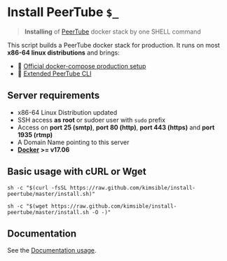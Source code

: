 # Install PeerTube `$_`

> **Installing** of [PeerTube](https://joinpeertube.org) docker stack by one SHELL command

This script builds a PeerTube docker stack for production. It runs on most **x86-64 linux distributions** and brings:

- 📖 [Official docker-compose production setup](https://docs.joinpeertube.org/#/install-docker)
- 🧰 [Extended PeerTube CLI](https://github.com/kimsible/install-peertube/blob/master/DOCUMENTATION.md#extended-cli)


## Server requirements

- x86-64 Linux Distribution updated
- SSH access **as root** or sudoer user with `sudo` prefix
- Access on **port 25 (smtp)**, **port 80 (http)**, **port 443 (https)** and **port 1935 (rtmp)**
- A Domain Name pointing to this server
- **[Docker](https://docs.docker.com/install/) >= v17.06**

## Basic usage with **cURL** or **Wget**

```shell
sh -c "$(curl -fsSL https://raw.github.com/kimsible/install-peertube/master/install.sh)"
```
```shell
sh -c "$(wget https://raw.github.com/kimsible/install-peertube/master/install.sh -O -)"
```

## Documentation

See the [Documentation usage](https://github.com/kimsible/install-peertube/blob/master/DOCUMENTATION.md).

